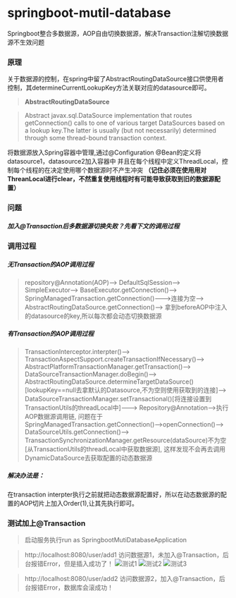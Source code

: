# springboot-mutil-database
Springboot整合多数据源，AOP自由切换数据源，解决Transaction注解切换数据源不生效问题


### 原理
关于数据源的控制，在spring中留了AbstractRoutingDataSource接口供使用者控制，其determineCurrentLookupKey方法关联对应的datasource即可。
>**AbstractRoutingDataSource**

>Abstract javax.sql.DataSource implementation that routes getConnection() calls to one of various target DataSources based on a lookup key.The latter is usually (but not necessarily) determined through some thread-bound transaction context.


将数据源放入Spring容器中管理,通过@Configuration @Bean的定义将datasource1，datasource2加入容器中
并且在每个线程中定义ThreadLocal，控制每个线程的在决定使用哪个数据源时不产生冲突 **（记住必须在使用用对ThreanLocal进行clear，不然重复使用线程时有可能导致获取到旧的数据源配置）**

### 问题
##### 加入@Transaction后多数据源切换失败？先看下文的调用过程

### 调用过程
##### 无Transaction的AOP调用过程
>repository@Annotation(AOP)-->
DefaultSqlSession-->
SimpleExecutor-->
BaseExecutor.getConnection()-->
SpringManagedTransaction.getConnection()--->连接为空-->
AbstractRoutingDataSource.getConnection()-->
拿到beforeAOP中注入的datasource的key,所以每次都会动态切换数据源

##### 有Transaction的AOP调用过程
>TransactionInterceptor.interpter()-->
TransactionAspectSupport.createTransactionIfNecessary()-->
AbstractPlatformTransactionManager.getTransaction()-->
DataSourceTransactionManager.doBegin()-->
AbstractRoutingDataSource.determineTargetDataSource()[lookupKey==null去拿默认的Datasource,不为空则使用获取到的连接]-->
DataSourceTransactionManager.setTransactional()[将连接设置到TransactionUtils的threadLocal中]--->
Repository@Annotation-->执行AOP数据源调用链,
问题在于SpringManagedTransaction.getConnection()-->openConnection()-->
DataSourceUtils.getConnection()-->
TransactionSynchronizationManager.getResource(dataSource)不为空[从TransactionUtils的threadLocal中获取数据源],
这样发现不会再去调用DynamicDataSource去获取配置的动态数据源

##### 解决办法是：
在transaction interpter执行之前就把动态数据源配置好，所以在动态数据源的配置的AOP切片上加入Order(1),让其先执行即可。

### 测试加上@Transaction
> 启动服务执行run as SpringbootMutiDatabaseApplication

> http://localhost:8080/user/add1 访问数据源1，未加入@Transaction，后台报错Error，但是插入成功了！
![测试1](https://github.com/TrimGHU/springboot-mutil-database/blob/master/src/main/resources/static/add_ds1_before.png)
![测试2](https://github.com/TrimGHU/springboot-mutil-database/blob/master/src/main/resources/static/add_ds1_after.png)
![测试3](https://github.com/TrimGHU/springboot-mutil-database/blob/master/src/main/resources/static/add_ds1_error.png)

> http://localhost:8080/user/add2 访问数据源2，加入@Transaction，后台报错Error，数据库会滚成功！
